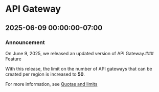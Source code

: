 # API Gateway

## 2025-06-09 00:00:00-07:00

### Announcement

On June 9, 2025, we released an updated version of API Gateway.### Feature

With this release, the limit on the number of API gateways that can be created per region is increased to **50**.

For more information, see [Quotas and limits](https://cloud.google.com/api-gateway/docs/quotas)